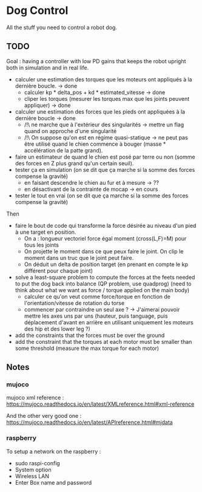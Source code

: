 

# Dog Control

All the stuff you need to control a robot dog.

## TODO

Goal : having a controller with low PD gains that keeps the robot upright both in simulation and in real life.

- calculer une estimation des torques que les moteurs ont appliqués à la dernière boucle. -> done
    - calculer kp * delta_pos + kd * estimated_vitesse -> done
    - cliper les torques (mesurer les torques max que les joints peuvent appliquer) -> done
- calculer une estimation des forces que les pieds ont appliquées à la dernière boucle -> done
    - /!\ ne marche que à l'extérieur des singularités -> mettre un flag quand on approche d'une singularité
    - /!\ On suppose qu'on est en régime quasi-statique -> ne peut pas être utilisé quand le chien commence à bouger (masse * accélération de la patte grand). 
- faire un estimateur de quand le chien est posé par terre ou non (somme des forces en Z plus grand qu'un certain seuil). 
- tester ça en simulation (on se dit que ça marche si la somme des forces compense la gravité)
    - en faisant descendre le chien au fur et à mesure -> ??
    - en désactivant de la contrainte de mocap -> en cours
- tester le tout en vrai (on se dit que ça marche si la somme des forces compense la gravité)

Then

- faire le bout de code qui transforme la force désirée au niveau d'un pied à une target en position.
    - On a : longueur vectoriel force égal moment (cross(L,F)=M) pour tous les joints
    - On projette le moment dans ce que peux faire le joint. On clip le moment dans un truc que le joint peut faire.
    - On déduit un delta de position target (en prenant en compte le kp différent pour chaque joint)
- solve a least-square problem to compute the forces at the feets needed to put the dog back into balance (QP problem, use quadprog) (need to think about what we want as force / torque applied on the main body)
    - calculer ce qu'on veut comme force/torque en fonction de l'orientation/vitesse de rotation du torse
    - commencer par contraindre un seul axe ? -> J'aimerai pouvoir mettre les axes uns par uns (hauteur, puis tanguage, puis déplacement d'avant en arrière en utilisant uniquement les moteurs des hip et des lower leg ?)
- add the constraints that the forces must be over the ground
- add the constraint that the torques at each motor must be smaller than some threshold (measure the max torque for each motor)

## Notes

### mujoco

mujoco xml reference : https://mujoco.readthedocs.io/en/latest/XMLreference.html#xml-reference

And the other very good one : https://mujoco.readthedocs.io/en/latest/APIreference.html#mjdata

### raspberry

To setup a network on the raspberry :

- sudo raspi-config
- System option
- Wireless LAN
- Enter Box name and password